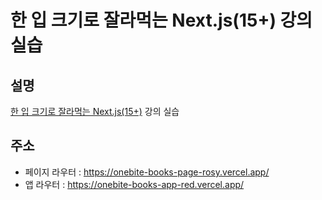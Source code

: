 # 한 입 크기로 잘라먹는 Next.js(15+) 강의 실습

## 설명

[한 입 크기로 잘라먹는 Next.js(15+)](https://www.inflearn.com/course/%ED%95%9C%EC%9E%85-%ED%81%AC%EA%B8%B0-nextjs) 강의 실습

## 주소

- 페이지 라우터 : https://onebite-books-page-rosy.vercel.app/
- 앱 라우터 : https://onebite-books-app-red.vercel.app/
